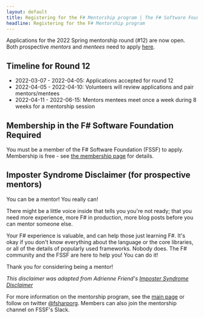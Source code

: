 ```yaml
---
layout: default
title: Registering for the F# Mentorship program | The F# Software Foundation
headline: Registering for the F# Mentorship program
---
```


Applications for the 2022 Spring mentorship round (#12) are now open. Both prospective _mentors_ and _mentees_ need to apply [here](https://docs.google.com/forms/d/1hwpKIICiwX_OCtgdhC_SZon0WZMxMxGICtQrUKlb_lE/).

## Timeline for Round 12

* 2022-03-07 - 2022-04-05: Applications accepted for round 12
* 2022-04-05 - 2022-04-10: Volunteers will review applications and pair mentors/mentees
* 2022-04-11 - 2022-06-15: Mentors mentees meet once a week during 8 weeks for a mentorship session

## Membership in the F# Software Foundation Required

You must be a member of the F# Software Foundation (FSSF) to apply. Membership is free - see [the membership page](https://foundation.fsharp.org/membership) for details.

## Imposter Syndrome Disclaimer (for prospective mentors)

You can be a mentor! You really can!

There might be a little voice inside that tells you you're not ready; that you need more experience, more F# in production, more blog posts before you can mentor someone else.

Your F# experience is valuable, and can help those just learning F#. It's okay if you don't know everything about the language or the core libraries, or all of the details of popularly used frameworks. Nobody does. The F# community and the FSSF are here to help you! You can do it!

Thank you for considering being a mentor!

*This disclaimer was adapted from Adrienne Friend's [Imposter Syndrome Disclaimer](https://github.com/adriennefriend/imposter-syndrome-disclaimer)*

For more information on the mentorship program, see the [main page](index.html) or follow on twitter [@fsharporg](https://twitter.com/fsharporg). Members can also join the mentorship channel on FSSF's Slack.